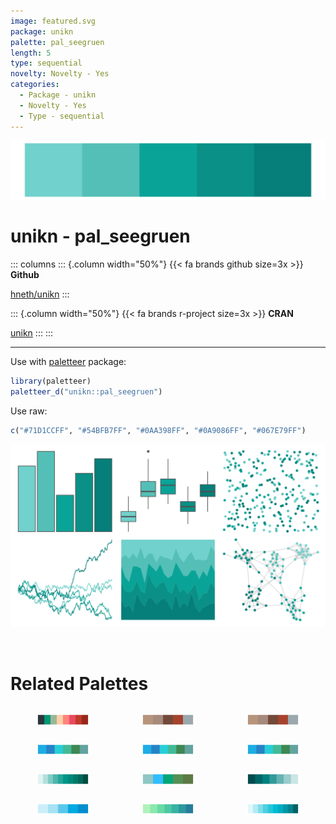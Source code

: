 ```yaml
---
image: featured.svg
package: unikn
palette: pal_seegruen
length: 5
type: sequential
novelty: Novelty - Yes
categories:
  - Package - unikn
  - Novelty - Yes
  - Type - sequential
---
```


![](featured.svg)

# unikn - pal_seegruen 

::: columns
::: {.column width="50%"}
{{< fa brands github size=3x >}}
**Github**

[hneth/unikn](https://github.com/hneth/unikn)
:::

::: {.column width="50%"}
{{< fa brands r-project size=3x >}}
**CRAN**

[unikn](https://CRAN.R-project.org/package=unikn)
:::
:::

<hr> 

Use with [paletteer](https://emilhvitfeldt.github.io/paletteer/) package:

```r
library(paletteer)
paletteer_d("unikn::pal_seegruen")
```

Use raw:

```r
c("#71D1CCFF", "#54BFB7FF", "#0AA398FF", "#0A9086FF", "#067E79FF")
``` 

![](examples.png) 

<br>

# Related Palettes

<div class="list" style="display: grid; grid-template-columns: auto auto auto;"> <figure class="figure">
<a href="../../awtools/a_palette/"> <img src="../../awtools/a_palette/featured.svg" style="width: 100%;" class="figure-img"></a>
</figure> <figure class="figure">
<a href="../../ButterflyColors/hamadryas_feronia/"> <img src="../../ButterflyColors/hamadryas_feronia/featured.svg" style="width: 100%;" class="figure-img"></a>
</figure> <figure class="figure">
<a href="../../ButterflyColors/hamadryas_feronia/"> <img src="../../ButterflyColors/hamadryas_feronia/featured.svg" style="width: 100%;" class="figure-img"></a>
</figure> <figure class="figure">
<a href="../../ggthemes/excel_Integral/"> <img src="../../ggthemes/excel_Integral/featured.svg" style="width: 100%;" class="figure-img"></a>
</figure> <figure class="figure">
<a href="../../ggthemes/excel_Savon/"> <img src="../../ggthemes/excel_Savon/featured.svg" style="width: 100%;" class="figure-img"></a>
</figure> <figure class="figure">
<a href="../../ggthemes/excel_Blue_II/"> <img src="../../ggthemes/excel_Blue_II/featured.svg" style="width: 100%;" class="figure-img"></a>
</figure> <figure class="figure">
<a href="../../ggsci/teal_material/"> <img src="../../ggsci/teal_material/featured.svg" style="width: 100%;" class="figure-img"></a>
</figure> <figure class="figure">
<a href="../../fishualize/Parablennius_pilicornis/"> <img src="../../fishualize/Parablennius_pilicornis/featured.svg" style="width: 100%;" class="figure-img"></a>
</figure> <figure class="figure">
<a href="../../PrettyCols/Teals/"> <img src="../../PrettyCols/Teals/featured.svg" style="width: 100%;" class="figure-img"></a>
</figure> <figure class="figure">
<a href="../../unikn/pal_seeblau/"> <img src="../../unikn/pal_seeblau/featured.svg" style="width: 100%;" class="figure-img"></a>
</figure> <figure class="figure">
<a href="../../rcartocolor/TealGrn/"> <img src="../../rcartocolor/TealGrn/featured.svg" style="width: 100%;" class="figure-img"></a>
</figure> <figure class="figure">
<a href="../../ggsci/cyan_material/"> <img src="../../ggsci/cyan_material/featured.svg" style="width: 100%;" class="figure-img"></a>
</figure> 
</div>
